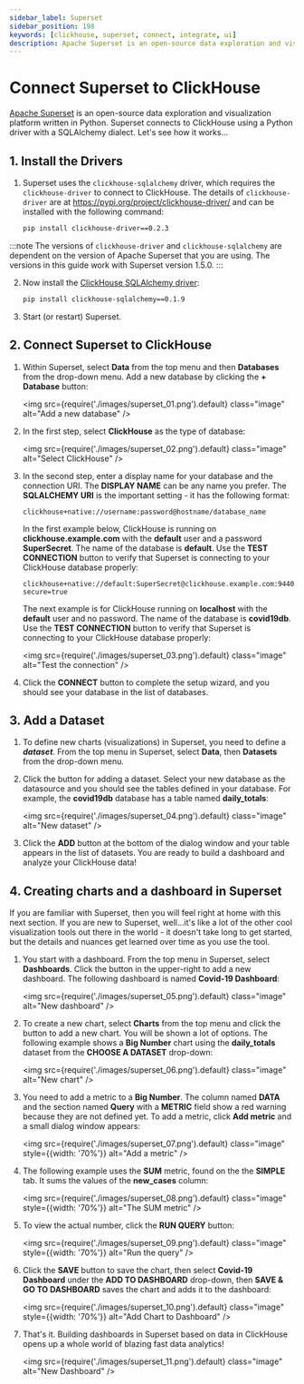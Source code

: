 ```yaml
---
sidebar_label: Superset
sidebar_position: 198
keywords: [clickhouse, superset, connect, integrate, ui]
description: Apache Superset is an open-source data exploration and visualization platform.
---
```


# Connect Superset to ClickHouse

<a href="https://superset.apache.org/" target="_blank">Apache Superset</a> is an open-source data exploration and visualization platform written in Python. Superset connects to ClickHouse using a Python driver with a SQLAlchemy dialect. Let's see how it works...

## 1. Install the Drivers


1. Superset uses the `clickhouse-sqlalchemy` driver, which requires the `clickhouse-driver` to connect to ClickHouse. The details of `clickhouse-driver` are at <a href="https://pypi.org/project/clickhouse-driver/" target="_blank">https://pypi.org/project/clickhouse-driver/</a> and can be installed with the following command:

    ```bash
    pip install clickhouse-driver==0.2.3 
    ```

  :::note
  The versions of `clickhouse-driver` and `clickhouse-sqlalchemy` are dependent on the version of Apache Superset that you are using.  The versions in this guide work with Superset version 1.5.0.
  :::

2. Now install the <a href="https://pypi.org/project/clickhouse-sqlalchemy/" target="_blank">ClickHouse SQLAlchemy driver</a>:

    ```bash
    pip install clickhouse-sqlalchemy==0.1.9
    ```

3. Start (or restart) Superset.

## 2. Connect Superset to ClickHouse

1. Within Superset, select **Data** from the top menu and then **Databases** from the drop-down menu. Add a new database by clicking the **+ Database** button:

    <img src={require('./images/superset_01.png').default} class="image" alt="Add a new database" />

2. In the first step, select **ClickHouse** as the type of database:

    <img src={require('./images/superset_02.png').default} class="image" alt="Select ClickHouse" />

3. In the second step, enter a display name for your database and the connection URI. The **DISPLAY NAME** can be any name you prefer. The **SQLALCHEMY URI** is the important setting - it has the following format:
    ```
    clickhouse+native://username:password@hostname/database_name
    ```

    In the first example below, ClickHouse is running on **clickhouse.example.com** with the **default** user and a password **SuperSecret**. The name of the database is **default**. Use the **TEST CONNECTION** button to verify that Superset is connecting to your ClickHouse database properly:

    ```
    clickhouse+native://default:SuperSecret@clickhouse.example.com:9440/default?secure=true
    ```
    
    The next example is for ClickHouse running on **localhost** with the **default** user and no password. The name of the database is **covid19db**. Use the **TEST CONNECTION** button to verify that Superset is connecting to your ClickHouse database properly:
    
    <img src={require('./images/superset_03.png').default} class="image" alt="Test the connection" />

4. Click the **CONNECT** button to complete the setup wizard, and you should see your database in the list of databases.

## 3. Add a Dataset

1. To define new charts (visualizations) in Superset, you need to define a **_dataset_**. From the top menu in Superset, select **Data**, then **Datasets** from the drop-down menu. 

2. Click the button for adding a dataset. Select your new database as the datasource and you should see the tables defined in your database. For example, the **covid19db** database has a table named **daily_totals**:

    <img src={require('./images/superset_04.png').default} class="image" alt="New dataset" />


3. Click the **ADD** button at the bottom of the dialog window and your table appears in the list of datasets. You are ready to build a dashboard and analyze your ClickHouse data!


## 4.  Creating charts and a dashboard in Superset

If you are familiar with Superset, then you will feel right at home with this next section. If you are new to Superset, well...it's like a lot of the other cool visualization tools out there in the world - it doesn't take long to get started, but the details and nuances get learned over time as you use the tool. 


1. You start with a dashboard. From the top menu in Superset, select **Dashboards**. Click the button in the upper-right to add a new dashboard. The following dashboard is named **Covid-19 Dashboard**:

    <img src={require('./images/superset_05.png').default} class="image" alt="New dashboard" />

2. To create a new chart, select **Charts** from the top menu and click the button to add a new chart. You will be shown a lot of options. The following example shows a **Big Number** chart using the **daily_totals** dataset from the **CHOOSE A DATASET** drop-down:

    <img src={require('./images/superset_06.png').default} class="image" alt="New chart" />

3. You need to add a metric to a **Big Number**. The column named **DATA** and the section named **Query** with a **METRIC** field show a red warning because they are not defined yet. To add a metric, click **Add metric** and a small dialog window appears:

    <img src={require('./images/superset_07.png').default} class="image" style={{width: '70%'}}   alt="Add a metric" />

4. The following example uses the **SUM** metric, found on the the **SIMPLE** tab. It sums the values of the **new_cases** column:

    <img src={require('./images/superset_08.png').default} class="image" style={{width: '70%'}}  alt="The SUM metric" />

5. To view the actual number, click the **RUN QUERY** button:

    <img src={require('./images/superset_09.png').default} class="image" style={{width: '70%'}}  alt="Run the query" />

6. Click the **SAVE** button to save the chart, then select **Covid-19 Dashboard** under the **ADD TO DASHBOARD** drop-down, then **SAVE & GO TO DASHBOARD** saves the chart and adds it to the dashboard:

    <img src={require('./images/superset_10.png').default} class="image" style={{width: '70%'}}  alt="Add Chart to Dashboard" />

7. That's it. Building dashboards in Superset based on data in ClickHouse opens up a whole world of blazing fast data analytics!

    <img src={require('./images/superset_11.png').default} class="image" alt="New Dashboard" />
